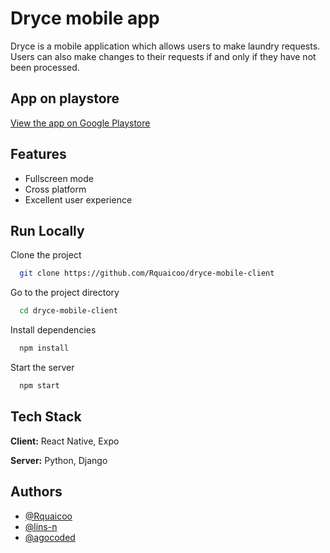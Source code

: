 
# Dryce mobile app

Dryce is a mobile application which allows users to make laundry requests. Users can also make changes to their requests if and only if they have not been processed.

## App on playstore
[View the app on Google Playstore](https://play.google.com/store/apps/details?id=com.rquaicoo.dryce)

## Features

- Fullscreen mode
- Cross platform
- Excellent user experience

## Run Locally

Clone the project

```bash
  git clone https://github.com/Rquaicoo/dryce-mobile-client
```

Go to the project directory

```bash
  cd dryce-mobile-client
```

Install dependencies

```bash
  npm install
```

Start the server

```bash
  npm start
```


## Tech Stack

**Client:** React Native, Expo

**Server:** Python, Django


## Authors

- [@Rquaicoo](https://www.github.com/Rquaicoo)
- [@lins-n](https://www.github.com/lins-n)
- [@agocoded](https://www.github.com/agocoded)

